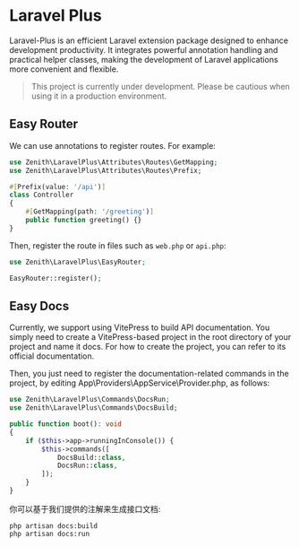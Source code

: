 # Laravel Plus

Laravel-Plus is an efficient Laravel extension package designed to enhance development productivity. It integrates powerful annotation handling and practical helper classes, making the development of Laravel applications more convenient and flexible.

> This project is currently under development. Please be cautious when using it in a production environment.

## Easy Router

We can use annotations to register routes. For example:
```php
use Zenith\LaravelPlus\Attributes\Routes\GetMapping;
use Zenith\LaravelPlus\Attributes\Routes\Prefix;

#[Prefix(value: '/api')]
class Controller
{
    #[GetMapping(path: '/greeting')]
    public function greeting() {}
}
```
Then, register the route in files such as `web.php` or `api.php`:
```php
use Zenith\LaravelPlus\EasyRouter;

EasyRouter::register();
```

## Easy Docs

Currently, we support using VitePress to build API documentation. You simply need to create a VitePress-based project in the root directory of your project and name it docs. For how to create the project, you can refer to its official documentation.

Then, you just need to register the documentation-related commands in the project, by editing App\Providers\AppService\Provider.php, as follows:
```php
use Zenith\LaravelPlus\Commands\DocsRun;
use Zenith\LaravelPlus\Commands\DocsBuild;

public function boot(): void
{
    if ($this->app->runningInConsole()) {
        $this->commands([
            DocsBuild::class,
            DocsRun::class,            
        ]);
    }
}
```
你可以基于我们提供的注解来生成接口文档:
```shell
php artisan docs:build
php artisan docs:run
```